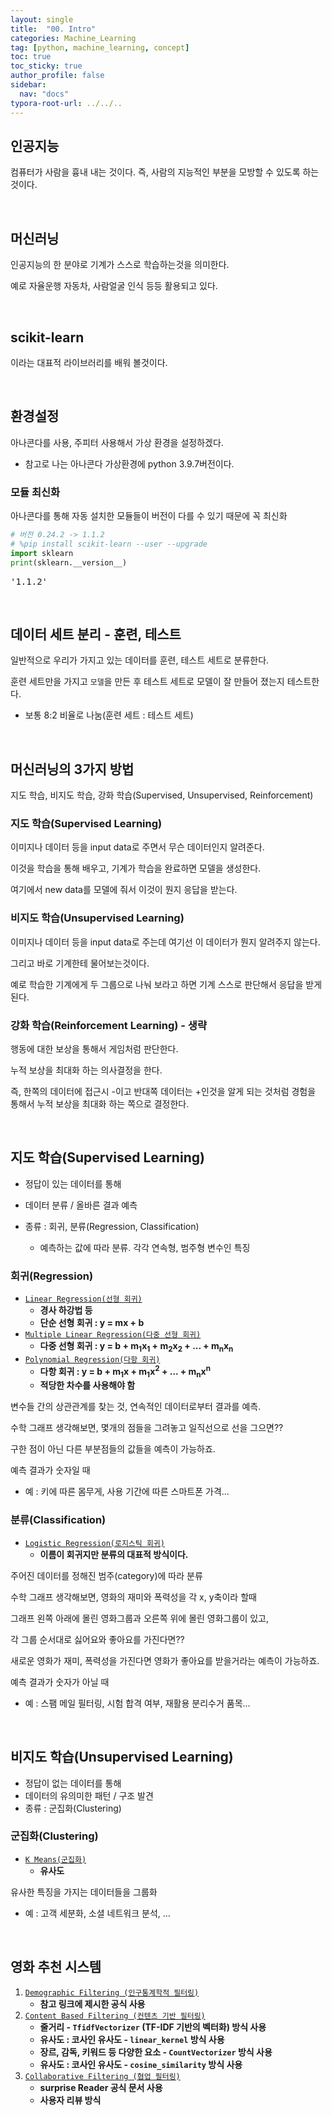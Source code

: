 ```yaml
---
layout: single
title:  "00. Intro"
categories: Machine_Learning
tag: [python, machine_learning, concept]
toc: true
toc_sticky: true
author_profile: false
sidebar:
  nav: "docs"
typora-root-url: ../../..
---
```


<head>
  <style>
    table.dataframe {
      white-space: normal;
      width: 100%;
      height: 240px;
      display: block;
      overflow: auto;
      font-family: Arial, sans-serif;
      font-size: 0.9rem;
      line-height: 20px;
      text-align: center;
      border: 0px !important;
    }

    table.dataframe th {
      text-align: center;
      font-weight: bold;
      padding: 8px;
    }
    
    table.dataframe td {
      text-align: center;
      padding: 8px;
    }
    
    table.dataframe tr:hover {
      background: #b8d1f3; 
    }
    
    .output_prompt {
      overflow: auto;
      font-size: 0.9rem;
      line-height: 1.45;
      border-radius: 0.3rem;
      -webkit-overflow-scrolling: touch;
      padding: 0.8rem;
      margin-top: 0;
      margin-bottom: 15px;
      font: 1rem Consolas, "Liberation Mono", Menlo, Courier, monospace;
      color: $code-text-color;
      border: solid 1px $border-color;
      border-radius: 0.3rem;
      word-break: normal;
      white-space: pre;
    }

  .dataframe tbody tr th:only-of-type {
      vertical-align: middle;
  }

  .dataframe tbody tr th {
      vertical-align: top;
  }

  .dataframe thead th {
      text-align: center !important;
      padding: 8px;
  }

  .page__content p {
      margin: 0 0 0px !important;
  }

  .page__content p > strong {
    font-size: 0.8rem !important;
  }

  </style>
</head>


## 인공지능

컴퓨터가 사람을 흉내 내는 것이다. 즉, 사람의 지능적인 부분을 모방할 수 있도록 하는것이다.

<br>


## 머신러닝

인공지능의 한 분야로 기계가 스스로 학습하는것을 의미한다.  

예로 자율운행 자동차, 사람얼굴 인식 등등 활용되고 있다.

<br>


## scikit-learn

이라는 대표적 라이브러리를 배워 볼것이다.

<br>


## 환경설정

아나콘다를 사용, 주피터 사용해서 가상 환경을 설정하겠다.  

- 참고로 나는 아나콘다 가상환경에 python 3.9.7버전이다.




### 모듈 최신화

아나콘다를 통해 자동 설치한 모듈들이 버전이 다를 수 있기 때문에 꼭 최신화



```python
# 버전 0.24.2 -> 1.1.2
# %pip install scikit-learn --user --upgrade
import sklearn
print(sklearn.__version__)
```

<pre>
'1.1.2'
</pre>
<br>

## 데이터 세트 분리 - 훈련, 테스트

일반적으로 우리가 가지고 있는 데이터를 훈련, 테스트 세트로 분류한다.  



훈련 세트만을 가지고 `모델`을 만든 후 테스트 세트로 모델이 잘 만들어 졌는지 테스트한다.

- 보통 8:2 비율로 나눔(훈련 세트 : 테스트 세트)

<br>

## 머신러닝의 3가지 방법

지도 학습, 비지도 학습, 강화 학습(Supervised, Unsupervised, Reinforcement)




### 지도 학습(Supervised Learning)

이미지나 데이터 등을 input data로 주면서 무슨 데이터인지 알려준다.  

이것을 학습을 통해 배우고, 기계가 학습을 완료하면 모델을 생성한다.  

여기에서 new data를 모델에 줘서 이것이 뭔지 응답을 받는다.




### 비지도 학습(Unsupervised Learning)

이미지나 데이터 등을 input data로 주는데 여기선 이 데이터가 뭔지 알려주지 않는다.  

그리고 바로 기계한테 물어보는것이다.   

예로 학습한 기계에게 두 그룹으로 나눠 보라고 하면 기계 스스로 판단해서 응답을 받게된다.




### 강화 학습(Reinforcement Learning) - 생략

행동에 대한 보상을 통해서 게임처럼 판단한다.

누적 보상을 최대화 하는 의사결정을 한다.

즉, 한쪽의 데이터에 접근시 -이고 반대쪽 데이터는 +인것을 알게 되는 것처럼 경험을 통해서 누적 보상을 최대화 하는 쪽으로 결정한다.

<br>

## 지도 학습(Supervised Learning)

- 정답이 있는 데이터를 통해

- 데이터 분류 / 올바른 결과 예측

- 종류 : 회귀, 분류(Regression, Classification)

  - 예측하는 값에 따라 분류. 각각 연속형, 범주형 변수인 특징

### 회귀(Regression)

* [`Linear Regression(선형 회귀)`](/machine_learning_py/01.-Linear-Regression/)
  + **경사 하강법 등**
  + **단순 선형 회귀 : y = mx + b**
* [`Multiple Linear Regression(다중 선형 회귀)`](/machine_learning_py/02.-Multiple-Linear-Regression/)
  * **다중 선형 회귀 : y = b + m<sub>1</sub>x<sub>1</sub> + m<sub>2</sub>x<sub>2</sub> + ... + m<sub>n</sub>x<sub>n</sub>**
* [`Polynomial Regression(다항 회귀)`](/machine_learning_py/03.-Polynomial-Regression/)
  * **다항 회귀 : y = b + m<sub>1</sub>x + m<sub>1</sub>x<sup>2</sup> + ... + m<sub>n</sub>x<sup>n</sup>**
  * **적당한 차수를 사용해야 함**

변수들 간의 상관관계를 찾는 것, 연속적인 데이터로부터 결과를 예측.  



수학 그래프 생각해보면, 몇개의 점들을 그려놓고 일직선으로 선을 그으면??  

구한 점이 아닌 다른 부분점들의 값들을 예측이 가능하죠. 



예측 결과가 숫자일 때

- 예 : 키에 따른 몸무게, 사용 기간에 따른 스마트폰 가격...



### 분류(Classification)

* [`Logistic Regression(로지스틱 회귀)`](/machine_learning_py/04.-Logistic-Regression/)
  * **이름이 회귀지만 분류의 대표적 방식이다.**

주어진 데이터를 정해진 범주(category)에 따라 분류



수학 그래프 생각해보면, 영화의 재미와 폭력성을 각 x, y축이라 할때  

그래프 왼쪽 아래에 몰린 영화그룹과 오른쪽 위에 몰린 영화그룹이 있고,  

각 그룹 순서대로 싫어요와 좋아요를 가진다면??

새로운 영화가 재미, 폭력성을 가진다면 영화가 좋아요를 받을거라는 예측이 가능하죠.



예측 결과가 숫자가 아닐 때

- 예 : 스팸 메일 필터링, 시험 합격 여부, 재활용 분리수거 품목...

<br>

## 비지도 학습(Unsupervised Learning)

- 정답이 없는 데이터를 통해
- 데이터의 유의미한 패턴 / 구조 발견
- 종류 : 군집화(Clustering)



### 군집화(Clustering)

* [`K Means(군집화)`](/machine_learning_py/05.-K-Means/)
  * **유사도**



유사한 특징을 가지는 데이터들을 그룹화

- 예 : 고객 세분화, 소셜 네트워크 분석, ...

<br>

## 영화 추천 시스템

1. [`Demographic Filtering (인구통계학적 필터링)`](/machine_learning_py/영화-추천-시스템(인구통계학적,-컨텐츠-기반-필터링)/)
   * **참고 링크에 제시한 공식 사용**
2. [`Content Based Filtering (컨텐츠 기반 필터링)`](/machine_learning_py/영화-추천-시스템(인구통계학적,-컨텐츠-기반-필터링)/)
   * **줄거리 - `TfidfVectorizer` (TF-IDF 기반의 벡터화) 방식 사용**
   * **유사도 : 코사인 유사도 - `linear_kernel` 방식 사용**
   * **장르, 감독, 키워드 등 다양한 요소 - `CountVectorizer` 방식 사용**
   * **유사도 : 코사인 유사도 - `cosine_similarity` 방식 사용**
3. [`Collaborative Filtering (협업 필터링)`](/machine_learning_py/영화-추천-시스템(협업-필터링)/)
   * **surprise Reader 공식 문서 사용**
   * **사용자 리뷰 방식**



